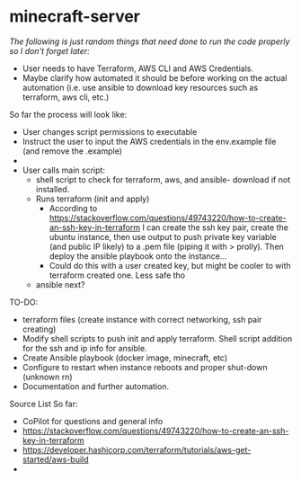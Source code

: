 # minecraft-server

*The following is just random things that need done to run the code properly so I don't forget later:*

- User needs to have Terraform, AWS CLI and AWS Credentials. 
- Maybe clarify how automated it should be before working on the actual automation (i.e. use ansible to download key resources such as terraform, aws cli, etc.)


So far the process will look like:
- User changes script permissions to executable
- Instruct the user to input the AWS credentials in the env.example file (and remove the .example)
- 
- User calls main script:
  - shell script to check for terraform, aws, and ansible- download if not installed. 
  - Runs terraform (init and apply)
    - According to https://stackoverflow.com/questions/49743220/how-to-create-an-ssh-key-in-terraform I can create the ssh key pair, create the ubuntu instance, then use output to push private key variable (and public IP likely) to a .pem file (piping it with > prolly). Then deploy the ansible playbook onto the instance... 
    - Could do this with a user created key, but might be cooler to with terraform created one. Less safe tho
  - ansible next?


TO-DO:

- terraform files (create instance with correct networking, ssh pair creating)
- Modify shell scripts to push init and apply terraform. Shell script addition for the ssh and ip info for ansible.
- Create Ansible playbook (docker image, minecraft, etc)
- Configure to restart when instance reboots and proper shut-down (unknown rn)
- Documentation and further automation.



Source List So far:
- CoPilot for questions and general info
- https://stackoverflow.com/questions/49743220/how-to-create-an-ssh-key-in-terraform
- https://developer.hashicorp.com/terraform/tutorials/aws-get-started/aws-build
- 

